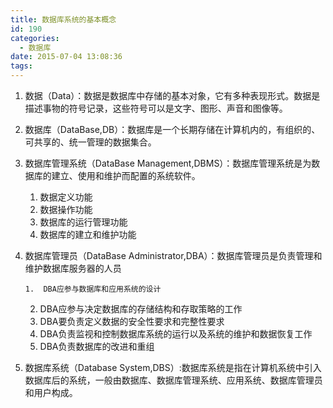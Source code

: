 ```yaml
---
title: 数据库系统的基本概念
id: 190
categories:
  - 数据库
date: 2015-07-04 13:08:36
tags:
---
```


1.  数据（Data）：数据是数据库中存储的基本对象，它有多种表现形式。数据是描述事物的符号记录，这些符号可以是文字、图形、声音和图像等。
2.  数据库（DataBase,DB）：数据库是一个长期存储在计算机内的，有组织的、可共享的、统一管理的数据集合。
3.  数据库管理系统（DataBase Management,DBMS）：数据库管理系统是为数据库的建立、使用和维护而配置的系统软件。

    1.  数据定义功能
    2.  数据操作功能
    3.  数据库的运行管理功能
    4.  数据库的建立和维护功能
4.  数据库管理员（DataBase Administrator,DBA）：数据库管理员是负责管理和维护数据库服务器的人员

        1.  DBA应参与数据库和应用系统的设计
    2.  DBA应参与决定数据库的存储结构和存取策略的工作
    3.  DBA要负责定义数据的安全性要求和完整性要求
    4.  DBA负责监视和控制数据库系统的运行以及系统的维护和数据恢复工作
    5.  DBA负责数据库的改进和重组
5.  数据库系统（Database System,DBS）:数据库系统是指在计算机系统中引入数据库后的系统，一般由数据库、数据库管理系统、应用系统、数据库管理员和用户构成。